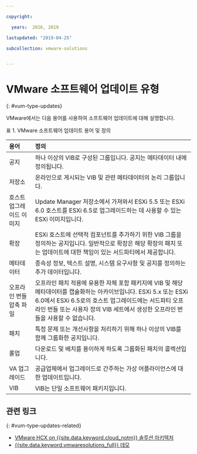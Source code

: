 ```yaml
---

copyright:

  years:  2016, 2019

lastupdated: "2019-04-25"

subcollection: vmware-solutions


---
```


# VMware 소프트웨어 업데이트 유형
{: #vum-type-updates}

VMware에서는 다음 용어를 사용하여 소프트웨어 업데이트에 대해 설명합니다.

표 1. VMware 소프트웨어 업데이트 용어 및 정의

|용어 |정의 |
|:------- |:----------- |
|공지 |	하나 이상의 VIB로 구성된 그룹입니다. 공지는 메타데이터 내에 정의됩니다. |
|저장소 |	온라인으로 게시되는 VIB 및 관련 메타데이터의 논리 그룹입니다. |
|호스트 업그레이드 이미지 |	Update Manager 저장소에서 가져와서 ESXi 5.5 또는 ESXi 6.0 호스트를 ESXi 6.5로 업그레이드하는 데 사용할 수 있는 ESXi 이미지입니다. |
|확장 | 	ESXi 호스트에 선택적 컴포넌트를 추가하기 위한 VIB 그룹을 정의하는 공지입니다. 일반적으로 확장은 해당 확장의 패치 또는 업데이트에 대한 책임이 있는 서드파티에서 제공합니다. |
|메타데이터 |	종속성 정보, 텍스트 설명, 시스템 요구사항 및 공지를 정의하는 추가 데이터입니다. |
|오프라인 번들 압축 파일 |	오프라인 패치 적용에 유용한 자체 포함 패키지에 VIB 및 해당 메타데이터를 캡슐화하는 아카이브입니다. ESXi 5.x 또는 ESXi 6.0에서 ESXi 6.5로의 호스트 업그레이드에는 서드파티 오프라인 번들 또는 사용자 정의 VIB 세트에서 생성한 오프라인 번들을 사용할 수 없습니다. |
|패치 |	특정 문제 또는 개선사항을 처리하기 위해 하나 이상의 VIB를 함께 그룹화한 공지입니다. |
|롤업 |	다운로드 및 배치를 용이하게 하도록 그룹화된 패치의 콜렉션입니다. |
|VA 업그레이드 |	공급업체에서 업그레이드로 간주하는 가상 어플라이언스에 대한 업데이트입니다. |
|VIB |	VIB는 단일 소프트웨어 패키지입니다. |

## 관련 링크
{: #vum-type-updates-related}

* [VMware HCX on {{site.data.keyword.cloud_notm}} 솔루션 아키텍처](/docs/services/vmwaresolutions/services?topic=vmware-solutions-hcx-archi-intro#hcx-archi-intro)
* [{{site.data.keyword.vmwaresolutions_full}} 데모](https://www.ibm.com/demos/collection/IBM-Cloud-for-VMware-Solutions/)
